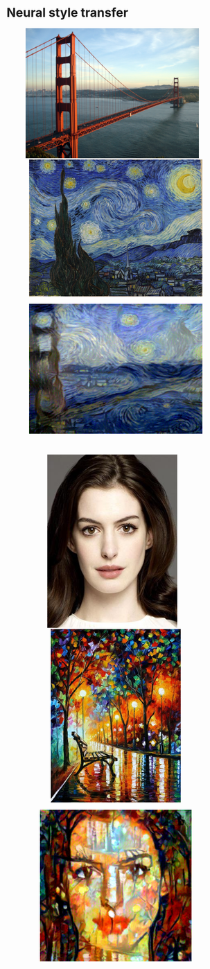 # Neural style transfer

<p float="left" align="middle">
  <img src="images/golden_la.jpeg" width="400" height="auto"/>
  &nbsp;
  &nbsp;
  <img src="images/stary_night.jpeg" width="400" height="auto"/> 
</p>

<p align="center"><img src="images/best.png" width="400" height="300"/></p>
</br>

<p float="left" align="middle">
  <img src="images/anne_hathaway.png" width="300" height="400"/>
  &nbsp;
  &nbsp;
  <img src="images/park.png" width="300" height="400"/> 
</p>

<p align="center"><img src="images/park_style.png" width="350" height="350"/></p>
</br>

